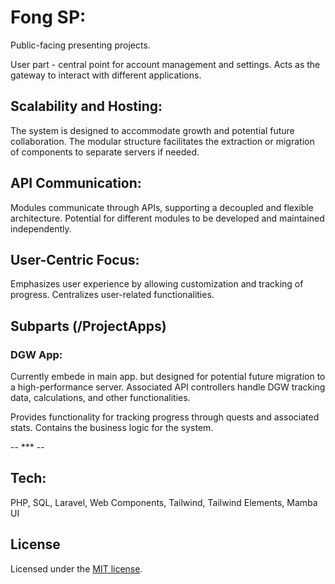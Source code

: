 # Fong SP:

Public-facing presenting projects.

User part - central point for account management and settings.
Acts as the gateway to interact with different applications.

## Scalability and Hosting:

The system is designed to accommodate growth and potential future collaboration.
The modular structure facilitates the extraction or migration of components to separate servers if needed.

## API Communication:

Modules communicate through APIs, supporting a decoupled and flexible architecture.
Potential for different modules to be developed and maintained independently.

## User-Centric Focus:

Emphasizes user experience by allowing customization and tracking of progress.
Centralizes user-related functionalities.

## Subparts (/ProjectApps)

### DGW App:

Currently embede in main app. but designed for potential future migration to a high-performance server.
Associated API controllers handle DGW tracking data, calculations, and other functionalities.

Provides functionality for tracking progress through quests and associated stats.
Contains the business logic for the system.

-- *** --

## Tech:
PHP, SQL, Laravel, Web Components, Tailwind, Tailwind Elements, Mamba UI

## License

Licensed under the [MIT license](https://opensource.org/licenses/MIT).
